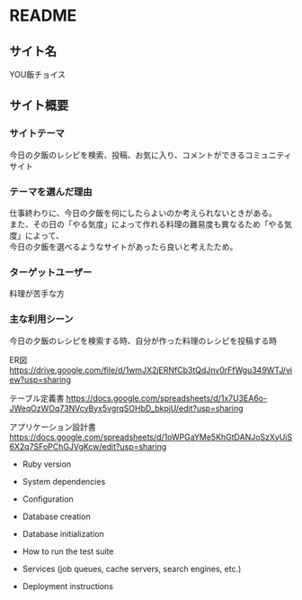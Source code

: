 # README

## サイト名
YOU飯チョイス

## サイト概要
### サイトテーマ
今日の夕飯のレシピを検索、投稿、お気に入り、コメントができるコミュニティサイト


### テーマを選んだ理由
仕事終わりに、今日の夕飯を何にしたらよいのか考えられないときがある。  
また、その日の「やる気度」によって作れる料理の難易度も異なるため「やる気度」によって、  
今日の夕飯を選べるようなサイトがあったら良いと考えたため。

### ターゲットユーザー
料理が苦手な方

### 主な利用シーン
今日の夕飯のレシピを検索する時、自分が作った料理のレシピを投稿する時

ER図
<https://drive.google.com/file/d/1wmJX2jERNfCb3tQdJnv0rFfWgu349WTJ/view?usp=sharing>

テーブル定義書
<https://docs.google.com/spreadsheets/d/1x7U3EA6o-JWeqOzWOq73NVcyByx5vgrqSOHbD_bkpjU/edit?usp=sharing>

アプリケーション設計書
<https://docs.google.com/spreadsheets/d/1oWPGaYMe5KhGtDANJoSzXyUiS6X2q7SFoPChGJVgKcw/edit?usp=sharing>


* Ruby version

* System dependencies

* Configuration

* Database creation

* Database initialization

* How to run the test suite

* Services (job queues, cache servers, search engines, etc.)

* Deployment instructions
